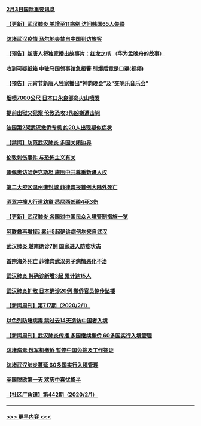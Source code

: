 #### [2月3日国际重要讯息](../pages/prog202/a102767896.md?t=02032201) 
#### [【更新】武汉肺炎 美增至11病例 访问韩国65人失联](../pages/prog202/a102758911.md?t=02032201) 
#### [防堵武汉疫情 马尔地夫禁自中国到访旅客](../pages/prog202/a102767847.md?t=02032201) 
#### [【预告】新唐人将独家播出故事片：红龙之爪 （华为孟晚舟的故事）](../pages/prog202/a102767728.md?t=02032201) 
#### [收到可疑纸箱 中驻马国领事馆急报警 引爆后竟是口罩(视频)](../pages/prog202/a102767695.md?t=02032201) 
#### [【预告】元宵节新唐人独家播出“神韵晚会”及“交响乐音乐会”](../pages/prog202/a102767674.md?t=02032201) 
#### [烟喷7000公尺 日本口永良部岛火山喷发](../pages/prog202/a102767687.md?t=02032201) 
#### [提前出狱又犯案 伦敦恐攻3伤凶嫌遭击毙](../pages/prog202/a102767635.md?t=02032201) 
#### [法国第2架武汉撤侨专机 约20人出现疑似症状](../pages/prog202/a102767617.md?t=02032201) 
#### [【禁闻】防范武汉肺炎  多国关闭边界](../pages/prog202/a102767542.md?t=02032201) 
#### [伦敦刺伤事件 与恐怖主义有关](../pages/prog202/a102767509.md?t=02032201) 
#### [蓬佩奥访哈萨克斯坦 施压中共尊重新疆人权](../pages/prog202/a102767395.md?t=02032201) 
#### [第二大疫区温州遭封城 菲律宾报首例大陆外死亡](../pages/prog202/a102767388.md?t=02032201) 
#### [酒驾冲撞人行道幼童 悉尼西郊酿4死3伤](../pages/prog202/a102767238.md?t=02032201) 
#### [【更新】武汉肺炎 各国对中国民众入境管制措施一览](../pages/prog202/a102767170.md?t=02032201) 
#### [阿联酋再增1起 累计5起确诊病例均来自武汉](../pages/prog202/a102767207.md?t=02032201) 
#### [武汉肺炎 越南确诊7例 国家进入防疫状态](../pages/prog202/a102767186.md?t=02032201) 
#### [首宗海外死亡 菲律宾武汉男子病情恶化不治](../pages/prog202/a102767150.md?t=02032201) 
#### [武汉肺炎 韩确诊新增3起 累计达15人](../pages/prog202/a102767132.md?t=02032201) 
#### [武汉肺炎扩散 日本确诊20例 撤侨官员惊传坠楼](../pages/prog202/a102767109.md?t=02032201) 
#### [【新闻周刊】第717期（2020/2/1）](../pages/prog202/a102767114.md?t=02032201) 
#### [以色列防堵病毒 禁过去14天造访中国者入境](../pages/prog202/a102767091.md?t=02032201) 
#### [【新闻周刊】武汉肺炎传播 多国继续撤侨 60多国实行入境管理](../pages/prog202/a102767044.md?t=02032201) 
#### [防堵病毒 俄军机撤侨 暂停中国免签及工作签证](../pages/prog202/a102767084.md?t=02032201) 
#### [防堵武汉肺炎蔓延 60多国实行入境管理](../pages/prog202/a102766756.md?t=02032201) 
#### [英国脱欧第一天 欢庆中喜忧掺半](../pages/prog202/a102766971.md?t=02032201) 
#### [【社区广角镜】第442期（2020/2/1）](../pages/prog202/a102766826.md?t=02032201) 

----
#### [ >>> 更早内容 <<< ](../indexes/prog202-earlier.md)
